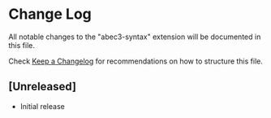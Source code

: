 # Change Log
All notable changes to the "abec3-syntax" extension will be documented in this file.

Check [Keep a Changelog](http://keepachangelog.com/) for recommendations on how to structure this file.

## [Unreleased]
- Initial release